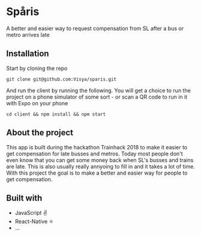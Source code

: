 # Spåris

A better and easier way to request compensation from SL after a bus or metro arrives late

## Installation

Start by cloning the repo

    git clone git@github.com:Visya/sparis.git

And run the client by running the following. You will get a choice to run the project on a phone simulator of some sort - or scan a QR code to run in it with Expo on your phone

    cd client && npm install && npm start

## About the project

This app is built during the hackathon Trainhack 2018 to make it easier to get compensation for late busses and metros. Today most people don't even know that you can get some money back when SL's busses and trains are late. This is also usually really annyoing to fill in and it takes a lot of time. With this project the goal is to make a better and easier way for people to get compensation.

## Built with

- JavaScript ✌️
- React-Native ⚛️
- ...
